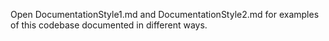 Open DocumentationStyle1.md and DocumentationStyle2.md for examples of this codebase documented in different ways.